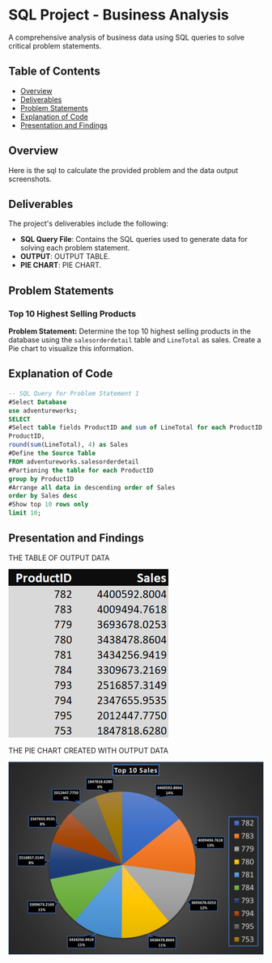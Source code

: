 # SQL Project - Business Analysis

A comprehensive analysis of business data using SQL queries to solve critical problem statements.

## Table of Contents
- [Overview](#overview)
- [Deliverables](#Deliverables)
- [Problem Statements](#Problem-Statements)
- [Explanation of Code](#Explanation-of-Code)
- [Presentation and Findings](#Presentation-and-Findings)

## Overview

Here is the sql to calculate the provided problem and the data output screenshots.


## Deliverables

The project's deliverables include the following:

- **SQL Query File**: Contains the SQL queries used to generate data for solving each problem statement.
- **OUTPUT**: OUTPUT TABLE.
- **PIE CHART**: PIE CHART.

## Problem Statements

### Top 10 Highest Selling Products
**Problem Statement:** Determine the top 10 highest selling products in the database using the `salesorderdetail` table and `LineTotal` as sales. Create a Pie chart to visualize this information.

## Explanation of Code 

```sql
-- SQL Query for Problem Statement 1
#Select Database
use adventureworks;
SELECT
#Select table fields ProductID and sum of LineTotal for each ProductID
ProductID,
round(sum(LineTotal), 4) as Sales
#Define the Source Table
FROM adventureworks.salesorderdetail
#Partioning the table for each ProductID
group by ProductID
#Arrange all data in descending order of Sales
order by Sales desc 
#Show top 10 rows only
limit 10;
```

## Presentation and Findings

THE TABLE OF OUTPUT DATA

![Table Output of Data](Table_Question_1.png)

THE PIE CHART CREATED WITH OUTPUT DATA

![Pie Chart of Data](PIE_Chart_Question_1.png)
